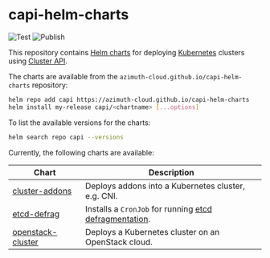 # capi-helm-charts
![Test](https://github.com/azimuth-cloud/capi-helm-charts/actions/workflows/main.yaml/badge.svg?branch=main)
![Publish](https://github.com/azimuth-cloud/capi-helm-charts/actions/workflows/publish-artifacts.yaml/badge.svg?branch=main)

This repository contains [Helm charts](https://helm.sh/) for deploying [Kubernetes](https://kubernetes.io/)
clusters using [Cluster API](https://cluster-api.sigs.k8s.io/).

The charts are available from the `azimuth-cloud.github.io/capi-helm-charts` repository:

```sh
helm repo add capi https://azimuth-cloud.github.io/capi-helm-charts
helm install my-release capi/<chartname> [...options]
```

To list the available versions for the charts:

```sh
helm search repo capi --versions
```

Currently, the following charts are available:

| Chart | Description |
| --- | --- |
| [cluster-addons](./charts/cluster-addons) | Deploys addons into a Kubernetes cluster, e.g. CNI. |
| [etcd-defrag](./charts/etcd-defrag/) | Installs a `CronJob` for running [etcd defragmentation](https://etcd.io/docs/v3.5/op-guide/maintenance/#defragmentation). |
| [openstack-cluster](./charts/openstack-cluster) | Deploys a Kubernetes cluster on an OpenStack cloud. |
